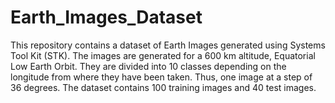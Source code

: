 # Earth_Images_Dataset
This repository contains a dataset of Earth Images generated using Systems Tool Kit (STK). 
The images are generated for a 600 km altitude, Equatorial Low Earth Orbit. 
They are divided into 10 classes depending on the longitude from where they have been taken. Thus, one image at a step of 36 degrees. 
The dataset contains 100 training images and 40 test images. 

